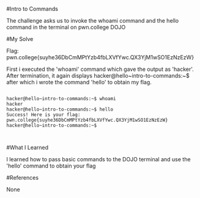 \#Intro to Commands

The challenge asks us to invoke the whoami command and the hello command in the terminal on pwn.college DOJO



\#My Solve

Flag: pwn.college{suyhe36DbCmMPtYzb4fbLXVfYwc.QX3YjM1wSO1EzNzEzW}

First i executed the 'whoami' command which gave the output as 'hacker'. After termination, it again displays
hacker@hello~intro-to-commands:~$ after which i wrote the command 'hello' to obtain my flag.

```

hacker@hello~intro-to-commands:~$ whoami
hacker
hacker@hello~intro-to-commands:~$ hello
Success! Here is your flag:
pwn.college{suyhe36DbCmMPtYzb4fbLXVfYwc.QX3YjM1wSO1EzNzEzW}
hacker@hello~intro-to-commands:~$ 



```

\#What I Learned

I learned how to pass basic commands to the DOJO terminal and use the 'hello' command to obtain your flag



\#References

None

